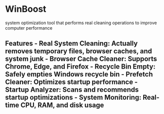 # WinBoost
system optimization tool that performs real cleaning operations to improve computer performance

## Features - **Real System Cleaning**: Actually removes temporary files, browser caches, and system junk - **Browser Cache Cleaner**: Supports Chrome, Edge, and Firefox - **Recycle Bin Empty**: Safely empties Windows recycle bin - **Prefetch Cleaner**: Optimizes startup performance - **Startup Analyzer**: Scans and recommends startup optimizations - **System Monitoring**: Real-time CPU, RAM, and disk usage
